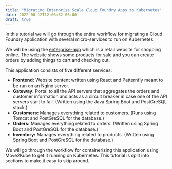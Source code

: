 ```yaml
---
title: "Migrating Enterprise Scale Cloud Foundry Apps to Kubernetes"
date: 2022-08-12T12:06:32-06:00
draft: true
---
```

In this tutorial we will go through the entire workflow for migrating a Cloud Foundry application with several micro-services to run on Kubernetes.

We will be using the [enterprise-app](https://github.com/konveyor/move2kube-demos/tree/main/samples/enterprise-app) which is a retail website for shopping online. The website shows some products for sale and you can create orders by adding things to cart and checking out.

This application consists of five different services:
- **Frontend:** Website content written using React and Patternfly meant to be run on an Nginx server.
- **Gateway:** Portal to all the API servers that aggregates the orders and customer information and acts as a circuit breaker in case one of the API servers start to fail. (Written using the Java Spring Boot and PostGreSQL stack.)
- **Customers:** Manages everything related to customers. (Runs using Tomcat and PostGreSQL for the database.)
- **Orders:** Manages everything related to orders. (Written using Spring Boot and PostGreSQL for the database.)
- **Inventory:** Manages everything related to products. (Written using Spring Boot and PostGreSQL for the database.)

We will go through the workflow for containerizing this application using Move2Kube to get it running on Kubernetes. This tutorial is split into sections to make it easy to skip around.
